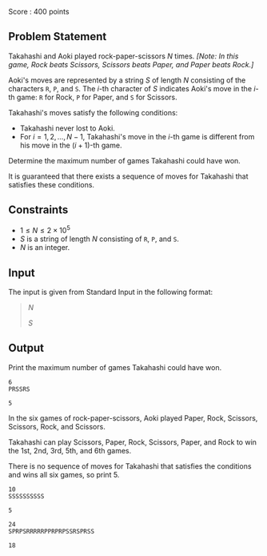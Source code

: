 Score : $400$ points

## Problem Statement

Takahashi and Aoki played rock-paper-scissors $N$ times. *[Note: In this game, Rock beats Scissors, Scissors beats Paper, and Paper beats Rock.]*

Aoki's moves are represented by a string $S$ of length $N$ consisting of the characters `R`, `P`, and `S`.
The $i$-th character of $S$ indicates Aoki's move in the $i$-th game: `R` for Rock, `P` for Paper, and `S` for Scissors.

Takahashi's moves satisfy the following conditions:

- Takahashi never lost to Aoki.
- For $i=1,2,\ldots,N-1$, Takahashi's move in the $i$-th game is different from his move in the $(i+1)$-th game.

Determine the maximum number of games Takahashi could have won.

It is guaranteed that there exists a sequence of moves for Takahashi that satisfies these conditions.

## Constraints

- $1\leq N\leq2\times10 ^ 5$
- $S$ is a string of length $N$ consisting of `R`, `P`, and `S`.
- $N$ is an integer.

## Input

The input is given from Standard Input in the following format:

> $N$
> 
> $S$

## Output

Print the maximum number of games Takahashi could have won.

```input1
6
PRSSRS
```

```output1
5
```

In the six games of rock-paper-scissors, Aoki played Paper, Rock, Scissors, Scissors, Rock, and Scissors.

Takahashi can play Scissors, Paper, Rock, Scissors, Paper, and Rock to win the 1st, 2nd, 3rd, 5th, and 6th games.

There is no sequence of moves for Takahashi that satisfies the conditions and wins all six games, so print $5$.

```input2
10
SSSSSSSSSS
```

```output2
5
```

```input3
24
SPRPSRRRRRPPRPRPSSRSPRSS
```

```output3
18
```
